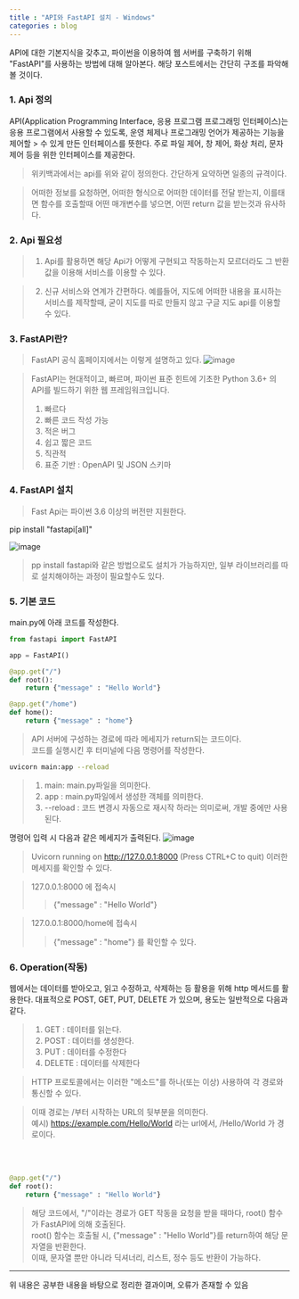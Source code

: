 ```yaml
---
title : "API와 FastAPI 설치 - Windows"
categories : blog
---
```


API에 대한 기본지식을 갖추고, 파이썬을 이용하여 웹 서버를 구축하기 위해 "FastAPI"를 사용하는 방법에 대해 알아본다. 해당 포스트에서는 간단히 구조를 파악해 볼 것이다.

### 1. Api 정의

API(Application Programming Interface, 응용 프로그램 프로그래밍 인터페이스)는 응용  프로그램에서 사용할 수 있도록, 운영 체제나 프로그래밍 언어가 제공하는 기능을 제어할 > 수 있게 만든 인터페이스를 뜻한다. 주로 파일 제어, 창 제어, 화상 처리, 문자 제어 등을 위한 인터페이스를 제공한다.

> 위키백과에서는 api를 위와 같이 정의한다. 간단하게 요약하면 일종의 규격이다.

> 어떠한 정보를 요청하면, 어떠한 형식으로 어떠한 데이터를 전달 받는지, 
> 이를태면 함수를 호출할때 어떤 매개변수를 넣으면, 어떤 return 값을 받는것과 유사하다.

### 2. Api 필요성

> 1. Api를 활용하면 해당 Api가 어떻게 구현되고 작동하는지 모르더라도 그 반환값을 이용해 서비스를 이용할 수 있다.

> 2. 신규 서비스와 연계가 간편하다. 예를들어, 지도에 어떠한 내용을 표시하는 서비스를 제작할때, 굳이 지도를 따로 만들지 않고 구글 지도 api를 이용할 수 있다.

### 3. FastAPI란?
> FastAPI 공식 홈페이지에서는 이렇게 설명하고 있다.
![image](https://github.com/D-Cloude/Blog-site/assets/84535731/dd10bf70-48d5-4329-97a8-054ea9d13ff3)

> FastAPI는 현대적이고, 빠르며, 파이썬 표준 힌트에 기초한 Python 3.6+ 의 API를 빌드하기 위한 웹 프레임워크입니다.
>1. 빠르다
>2. 빠른 코드 작성 가능
>3. 적은 버그
>4. 쉽고 짧은 코드
>5. 직관적
>6. 표준 기반 : OpenAPI 및 JSON 스키마

### 4. FastAPI 설치

> Fast Api는 파이썬 3.6 이상의 버전만 지원한다.

pip install "fastapi[all]"

![image](https://github.com/D-Cloude/Blog-site/assets/84535731/f881c844-5426-4972-bfe5-9ade0cda0c6a)

> pp install fastapi와 같은 방법으로도 설치가 가능하지만, 일부 라이브러리를 따로 설치해야하는 과정이 필요할수도 있다.

### 5. 기본 코드

main.py에 아래 코드를 작성한다.

```python
from fastapi import FastAPI

app = FastAPI()

@app.get("/")
def root():
    return {"message" : "Hello World"}

@app.get("/home")
def home():
    return {"message" : "home"}
```

>API 서버에 구성하는 경로에 따라 메세지가 return되는 코드이다. <br/>
코드를 실행시킨 후 터미널에 다음 명령어를 작성한다.

```bash
uvicorn main:app --reload
```
>1. main: main.py파일을 의미한다.
>2. app : main.py파일에서 생성한 객체를 의미한다.
>3. --reload : 코드 변경시 자동으로 재시작 하라는 의미로써, 개발 중에만 사용된다.

명령어 입력 시 다음과 같은 메세지가 출력된다.
![image](https://github.com/D-Cloude/Blog-site/assets/84535731/71a83ae1-51b3-482b-b835-1c1593598a4f)

>Uvicorn running on http://127.0.0.1:8000 (Press CTRL+C to quit)
이러한 메세지를 확인할 수 있다.

>127.0.0.1:8000 에 접속시 
>>{"message" : "Hello World"}

>127.0.0.1:8000/home에 접속시
>> {"message" : "home"} 를 확인할 수 있다.

### 6. Operation(작동)

웹에서는 데이터를 받아오고, 읽고 수정하고, 삭제하는 등 활용을 위해  http 메서드를 활용한다. 대표적으로 POST, GET, PUT, DELETE 가 있으며, 용도는 일반적으로 다음과 같다.
>1. GET : 데이터를 읽는다.
>2. POST : 데이터를 생성한다.
>3. PUT : 데이터를 수정한다
>4. DELETE : 데이터를 삭제한다

>HTTP 프로토콜에서는 이러한 "메소드"를 하나(또는 이상) 사용하여 각 경로와 통신할 수 있다.

>이때 경로는 /부터 시작하는 URL의 뒷부분을 의미한다.<br/>
예시) https://example.com/Hello/World 라는 url에서, /Hello/World 가 경로이다.

<br/><br/>

```python
@app.get("/")
def root():
    return {"message" : "Hello World"}
```
> 해당 코드에서, "/"이라는 경로가 GET 작동을 요청을 받을 때마다, root() 함수가 FastAPI에 의해 호출된다.<br/>
root() 함수는 호출될 시, {"message" : "Hello World"}를 return하여 해당 문자열을 반환한다. <br/>
이때, 문자열 뿐만 아니라 딕셔너리, 리스트, 정수 등도 반환이 가능하다.

---
위 내용은 공부한 내용을 바탕으로 정리한 결과이며, 오류가 존재할 수 있음